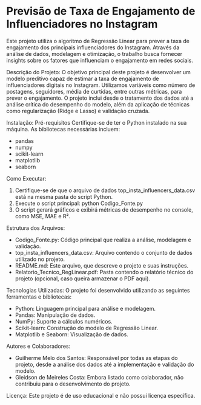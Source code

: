 # Previsão de Taxa de Engajamento de Influenciadores no Instagram

Este projeto utiliza o algoritmo de Regressão Linear para prever a taxa de engajamento dos principais influenciadores do Instagram. Através da análise de dados, modelagem e otimização, o trabalho busca fornecer insights sobre os fatores que influenciam o engajamento em redes sociais.

Descrição do Projeto:
O objetivo principal deste projeto é desenvolver um modelo preditivo capaz de estimar a taxa de engajamento de influenciadores digitais no Instagram. Utilizamos variáveis como número de postagens, seguidores, média de curtidas, entre outras métricas, para prever o engajamento. O projeto inclui desde o tratamento dos dados até a análise crítica do desempenho do modelo, além da aplicação de técnicas como regularização (Ridge e Lasso) e validação cruzada.

Instalação:
Pré-requisitos
Certifique-se de ter o Python instalado na sua máquina. As bibliotecas necessárias incluem:
- pandas
- numpy
- scikit-learn
- matplotlib
- seaborn

Como Executar:
1. Certifique-se de que o arquivo de dados top_insta_influencers_data.csv está na mesma pasta do script Python.
2. Execute o script principal:
python Codigo_Fonte.py
3. O script gerará gráficos e exibirá métricas de desempenho no console, como MSE, MAE e R².

Estrutura dos Arquivos:
- Codigo_Fonte.py: Código principal que realiza a análise, modelagem e validação.
- top_insta_influencers_data.csv: Arquivo contendo o conjunto de dados utilizado no projeto.
- README.md: Este arquivo, que descreve o projeto e suas instruções.
- Relatorio_Tecnico_RegLinear.pdf: Pasta contendo o relatório técnico do projeto (opcional, caso queira armazenar o PDF aqui).

Tecnologias Utilizadas:
O projeto foi desenvolvido utilizando as seguintes ferramentas e bibliotecas:
- Python: Linguagem principal para análise e modelagem.
- Pandas: Manipulação de dados.
- NumPy: Suporte a cálculos numéricos.
- Scikit-learn: Construção do modelo de Regressão Linear.
- Matplotlib e Seaborn: Visualização de dados.
  
Autores e Colaboradores:
- Guilherme Melo dos Santos: Responsável por todas as etapas do projeto, desde a análise dos dados até a implementação e validação do modelo.
- Gleidson de Meireles Costa: Embora listado como colaborador, não contribuiu para o desenvolvimento do projeto.

Licença:
Este projeto é de uso educacional e não possui licença específica.
